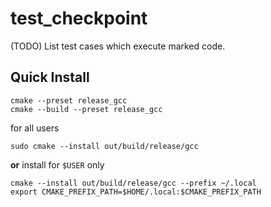 # test_checkpoint
(TODO) List test cases which execute marked code.

## Quick Install

```shell
cmake --preset release_gcc
cmake --build --preset release_gcc
```

for all users
```shell
sudo cmake --install out/build/release/gcc
```
**or** install for `$USER` only
```shell
cmake --install out/build/release/gcc --prefix ~/.local
export CMAKE_PREFIX_PATH=$HOME/.local:$CMAKE_PREFIX_PATH
```
